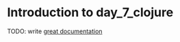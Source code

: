 # Introduction to day_7_clojure

TODO: write [great documentation](http://jacobian.org/writing/what-to-write/)
